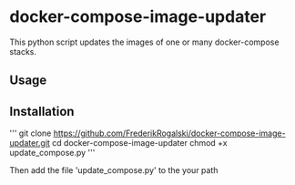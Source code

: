 # docker-compose-image-updater
This python script updates the images of one or many docker-compose stacks.

## Usage


## Installation
'''
git clone https://github.com/FrederikRogalski/docker-compose-image-updater.git
cd docker-compose-image-updater
chmod +x update_compose.py
'''

Then add the file 'update_compose.py' to the your path
